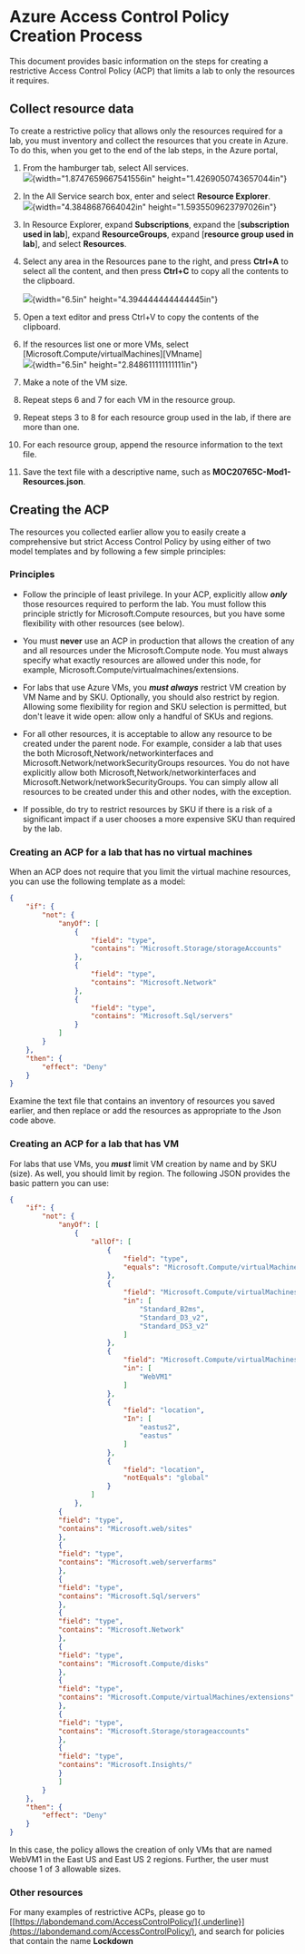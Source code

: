 # Azure Access Control Policy Creation Process

This document provides basic information on the steps for creating a restrictive Access Control Policy (ACP) that limits a lab to only the resources it requires.

## Collect resource data

To create a restrictive policy that allows only the resources required for a lab, you must inventory and collect the resources that you create in Azure. To do this, when you get to the end of the lab steps, in the Azure portal,

1.  From the hamburger tab, select All services.  
    ![](images/image9.png){width="1.8747659667541556in" height="1.4269050743657044in"}

2.  In the All Service search box, enter and select **Resource Explorer**.  
    ![](images/image10.png){width="4.3848687664042in" height="1.5935509623797026in"}

3.  In Resource Explorer, expand **Subscriptions**, expand the \[**subscription used in lab**\], expand **ResourceGroups**, expand \[**resource group used in lab**\], and select **Resources**.

4.  Select any area in the Resources pane to the right, and press **Ctrl+A** to select all the content, and then press **Ctrl+C** to copy all the contents to the clipboard.  
      
    ![](images/image11.png){width="6.5in" height="4.394444444444445in"}

5.  Open a text editor and press Ctrl+V to copy the contents of the clipboard.

6.  If the resources list one or more VMs, select \[Microsoft.Compute/virtualMachines\]\[VMname\]  
    ![](images/image12.png){width="6.5in" height="2.848611111111111in"}

7.  Make a note of the VM size.

8.  Repeat steps 6 and 7 for each VM in the resource group.

9.  Repeat steps 3 to 8 for each resource group used in the lab, if there are more than one.

10. For each resource group, append the resource information to the text file.

11. Save the text file with a descriptive name, such as **MOC20765C-Mod1-Resources.json**.

## Creating the ACP

The resources you collected earlier allow you to easily create a comprehensive but strict Access Control Policy by using either of two model templates and by following a few simple principles:

### Principles

-   Follow the principle of least privilege. In your ACP, explicitly allow ***only*** those resources required to perform the lab. You must follow this principle strictly for Microsoft.Compute resources, but you have some flexibility with other resources (see below).

-   You must **never** use an ACP in production that allows the creation of any and all resources under the Microsoft.Compute node. You must always specify what exactly resources are allowed under this node, for example, Microsoft.Compute/virtualmachines/extensions.

-   For labs that use Azure VMs, you ***must always*** restrict VM creation by VM Name and by SKU. Optionally, you should also restrict by region. Allowing some flexibility for region and SKU selection is permitted, but don't leave it wide open: allow only a handful of SKUs and regions.

-   For all other resources, it is acceptable to allow any resource to be created under the parent node. For example, consider a lab that uses the both Microsoft,Network/networkinterfaces and Microsoft.Network/networkSecurityGroups resources. You do not have explicitly allow both Microsoft,Network/networkinterfaces and Microsoft.Network/networkSecurityGroups. You can simply allow all resources to be created under this and other nodes, with the exception.

-   If possible, do try to restrict resources by SKU if there is a risk of a significant impact if a user chooses a more expensive SKU than required by the lab.

### Creating an ACP for a lab that has no virtual machines

When an ACP does not require that you limit the virtual machine resources, you can use the following template as a model:

```json
{
    "if": {
        "not": {
            "anyOf": [                           
                {
                    "field": "type",
                    "contains": "Microsoft.Storage/storageAccounts"
                },
                {
                    "field": "type",
                    "contains": "Microsoft.Network"
                },
                {
                    "field": "type",
                    "contains": "Microsoft.Sql/servers"
                }
            ]
        }
    },
    "then": {
        "effect": "Deny"
    }
}

```

Examine the text file that contains an inventory of resources you saved earlier, and then replace or add the resources as appropriate to the Json code above.

### Creating an ACP for a lab that has VM

For labs that use VMs, you ***must*** limit VM creation by name and by SKU (size). As well, you should limit by region. The following JSON provides the basic pattern you can use:

```Json
{
    "if": {
        "not": {
            "anyOf": [
                {
                    "allOf": [
                        {
                            "field": "type",
                            "equals": "Microsoft.Compute/virtualMachines"
                        },
                        {
                            "field": "Microsoft.Compute/virtualMachines/sku.name",
                            "in": [
                                "Standard_B2ms",
                                "Standard_D3_v2",
                                "Standard_DS3_v2"
                            ]
                        },
                        {
                            "field": "Microsoft.Compute/virtualMachines/osprofile.computername",
                            "in": [
                                "WebVM1"
                            ]
                        },
                        {
                            "field": "location",
                            "In": [
                                "eastus2",
                                "eastus"
                            ]
                        },
                        {
                            "field": "location",
                            "notEquals": "global"
                        }
                    ]
                },
            {
            "field": "type",
            "contains": "Microsoft.web/sites"
            },
            {
            "field": "type",
            "contains": "Microsoft.web/serverfarms"
            },
            {
            "field": "type",
            "contains": "Microsoft.Sql/servers"
            },
            {
            "field": "type",
            "contains": "Microsoft.Network"
            },
            {
            "field": "type",
            "contains": "Microsoft.Compute/disks"
            },
            {
            "field": "type",
            "contains": "Microsoft.Compute/virtualMachines/extensions"
            },
            {
            "field": "type",
            "contains": "Microsoft.Storage/storageaccounts"
            },
            {
            "field": "type",
            "contains": "Microsoft.Insights/"
            }
            ]
        }
    },
    "then": {
        "effect": "Deny"
    }
}

```

In this case, the policy allows the creation of only VMs that are named WebVM1 in the East US and East US 2 regions. Further, the user must choose 1 of 3 allowable sizes.

### Other resources

For many examples of restrictive ACPs, please go to [[https://labondemand.com/AccessControlPolicy/]{.underline}](https://labondemand.com/AccessControlPolicy/), and search for policies that contain the name **Lockdown**
